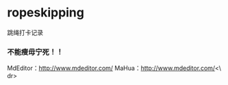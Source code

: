 # ropeskipping
跳绳打卡记录

### 不能瘦毋宁死！！

MdEditor：http://www.mdeditor.com/
MaHua：http://www.mdeditor.com/<\ dr>



